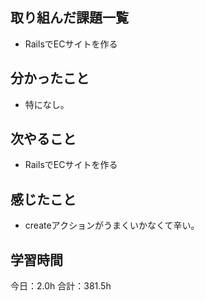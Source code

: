 ## 取り組んだ課題一覧
*  RailsでECサイトを作る
## 分かったこと
* 特になし。
  
    
    

## 次やること
*  RailsでECサイトを作る
## 感じたこと
*  createアクションがうまくいかなくて辛い。
 
## 学習時間
今日：2.0h
合計：381.5h
